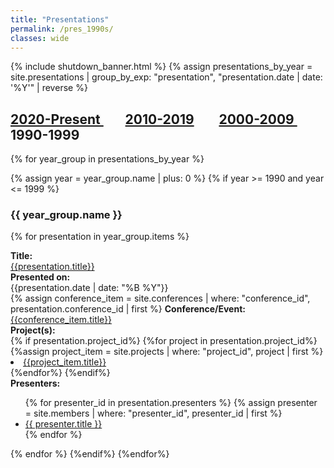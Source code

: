 ```yaml
---
title: "Presentations"
permalink: /pres_1990s/
classes: wide
---
```


<link rel="stylesheet" href="{{ '/assets/css/custom.css' | relative_url }}">
{% include shutdown_banner.html %}
{% assign presentations_by_year = site.presentations | group_by_exp: "presentation", "presentation.date | date: '%Y'" | reverse %}

<h2> <a href="{{ '/presentations/' | relative_url }}" >2020-Present </a> &nbsp;&nbsp;&nbsp;&nbsp;&nbsp;&nbsp; <a href="{{ '/pres_2010s/' | relative_url }}" >2010-2019</a> &nbsp;&nbsp;&nbsp;&nbsp;&nbsp;&nbsp; <a href="{{ '/pres_2000s/' | relative_url }}" >2000-2009 </a> &nbsp;&nbsp;&nbsp;&nbsp;&nbsp;&nbsp; 1990-1999  </h2>
{% for year_group in presentations_by_year %}

{% assign year = year_group.name | plus: 0 %}
{% if year >= 1990 and year <= 1999 %}
<h3> {{ year_group.name }} </h3>

{% for presentation in year_group.items %}
<div class="content-list">
    <div class="presentation-item">
        <b>Title: </b><br><a href="{{presentation.url}}">{{presentation.title}}</a><br>
    </div>
    <div class="presentation-item">
        <b>Presented on: </b><br>{{presentation.date | date: "%B %Y"}} <br>
    </div>
    <div class="presentation-item">
        {% assign conference_item = site.conferences | where: "conference_id", presentation.conference_id | first %}
        <b>Conference/Event: </b><br><a href="{{conference_item.url}}">{{conference_item.title}}</a> <br>
    </div>
    <div class="presentation-item">
        <b>Project(s): </b><br>
        {% if presentation.project_id%}
        {%for project in presentation.project_id%}
        {%assign project_item = site.projects | where: "project_id", project | first %}
            <li>
             <a href="{{project_item.url}}">{{project_item.title}}</a>
            </li>
        {%endfor%}
        {%endif%}
    </div>
    <div class="presentation-item">
        <b>Presenters: </b><br>
            <ul>
            {% for presenter_id in presentation.presenters %}
                {% assign presenter = site.members | where: "presenter_id", presenter_id | first %}
                <li>
                    <a href="{{presenter.url}}">{{ presenter.title }}</a>
                </li>
            {% endfor %}
            </ul>
    </div>
</div>
{% endfor %}
{%endif%}
{%endfor%}
